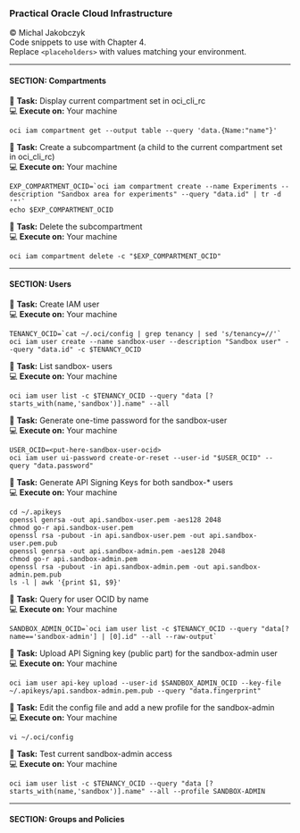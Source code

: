 ### Practical Oracle Cloud Infrastructure
© Michal Jakobczyk  
Code snippets to use with Chapter 4.  
Replace `<placeholders>` with values matching your environment.  

---
#### SECTION: Compartments

:wrench: **Task:** Display current compartment set in oci_cli_rc  
:computer: **Execute on:** Your machine

    oci iam compartment get --output table --query 'data.{Name:"name"}'
        
:wrench: **Task:** Create a subcompartment (a child to the current compartment set in oci_cli_rc)  
:computer: **Execute on:** Your machine

    EXP_COMPARTMENT_OCID=`oci iam compartment create --name Experiments --description "Sandbox area for experiments" --query "data.id" | tr -d '"'`
    echo $EXP_COMPARTMENT_OCID
    
:wrench: **Task:** Delete the subcompartment  
:computer: **Execute on:** Your machine

    oci iam compartment delete -c "$EXP_COMPARTMENT_OCID"

---
#### SECTION: Users

:wrench: **Task:** Create IAM user  
:computer: **Execute on:** Your machine

    TENANCY_OCID=`cat ~/.oci/config | grep tenancy | sed 's/tenancy=//'`
    oci iam user create --name sandbox-user --description "Sandbox user" --query "data.id" -c $TENANCY_OCID
    
:wrench: **Task:** List sandbox- users  
:computer: **Execute on:** Your machine

    oci iam user list -c $TENANCY_OCID --query "data [?starts_with(name,'sandbox')].name" --all
    
:wrench: **Task:** Generate one-time password for the sandbox-user  
:computer: **Execute on:** Your machine

    USER_OCID=<put-here-sandbox-user-ocid>
    oci iam user ui-password create-or-reset --user-id "$USER_OCID" --query "data.password"

:wrench: **Task:** Generate API Signing Keys for both sandbox-* users  
:computer: **Execute on:** Your machine

    cd ~/.apikeys
    openssl genrsa -out api.sandbox-user.pem -aes128 2048
    chmod go-r api.sandbox-user.pem
    openssl rsa -pubout -in api.sandbox-user.pem -out api.sandbox-user.pem.pub
    openssl genrsa -out api.sandbox-admin.pem -aes128 2048
    chmod go-r api.sandbox-admin.pem
    openssl rsa -pubout -in api.sandbox-admin.pem -out api.sandbox-admin.pem.pub
    ls -l | awk '{print $1, $9}'
    
:wrench: **Task:** Query for user OCID by name  
:computer: **Execute on:** Your machine

    SANDBOX_ADMIN_OCID=`oci iam user list -c $TENANCY_OCID --query "data[?name=='sandbox-admin'] | [0].id" --all --raw-output`
    
:wrench: **Task:** Upload API Signing key (public part) for the sandbox-admin user  
:computer: **Execute on:** Your machine

    oci iam user api-key upload --user-id $SANDBOX_ADMIN_OCID --key-file ~/.apikeys/api.sandbox-admin.pem.pub --query "data.fingerprint"

:wrench: **Task:** Edit the config file and add a new profile for the sandbox-admin  
:computer: **Execute on:** Your machine

    vi ~/.oci/config

:wrench: **Task:** Test current sandbox-admin access  
:computer: **Execute on:** Your machine

    oci iam user list -c $TENANCY_OCID --query "data [?starts_with(name,'sandbox')].name" --all --profile SANDBOX-ADMIN
    
---
#### SECTION: Groups and Policies  
